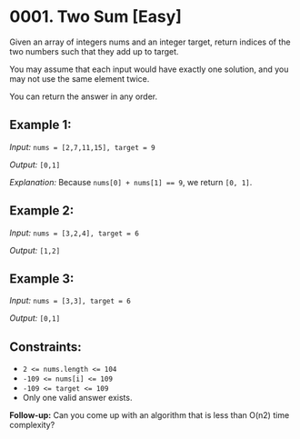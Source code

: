 # 0001. Two Sum [Easy]

Given an array of integers nums and an integer target, return indices of the two numbers such that they add up to target.

You may assume that each input would have exactly one solution, and you may not use the same element twice.

You can return the answer in any order.

 

## Example 1:

*Input:* `nums = [2,7,11,15], target = 9`

*Output:* `[0,1]`

*Explanation:* Because `nums[0] + nums[1] == 9`, we return `[0, 1]`.

## Example 2:

*Input:* `nums = [3,2,4], target = 6`

*Output:* `[1,2]`

## Example 3:

*Input:* `nums = [3,3], target = 6`

*Output:* `[0,1]`
 

## Constraints:

- `2 <= nums.length <= 104`
- `-109 <= nums[i] <= 109`
- `-109 <= target <= 109`
- Only one valid answer exists.
 

**Follow-up:** Can you come up with an algorithm that is less than O(n2) time complexity?